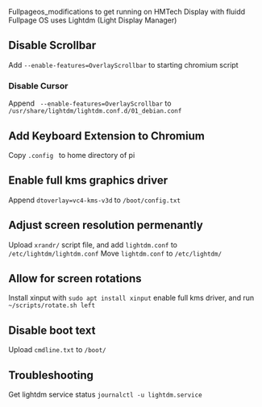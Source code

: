 Fullpageos_modifications to get running on HMTech Display with fluidd
Fullpage OS uses Lightdm (Light Display Manager)

## Disable Scrollbar
Add ``` --enable-features=OverlayScrollbar ``` to starting chromium script

### Disable Cursor
Append ``` --enable-features=OverlayScrollbar``` to ```/usr/share/lightdm/lightdm.conf.d/01_debian.conf```

## Add Keyboard Extension to Chromium
Copy ```.config ``` to home directory of pi

## Enable full kms graphics driver
Append ```dtoverlay=vc4-kms-v3d``` to ```/boot/config.txt```

## Adjust screen resolution permenantly
Upload ```xrandr/``` script file, and add ```lightdm.conf``` to ```/etc/lightdm/lightdm.conf```
Move ```lightdm.conf``` to ```/etc/lightdm/```

## Allow for screen rotations
Install xinput with ```sudo apt install xinput```
enable full kms driver, and run ```~/scripts/rotate.sh left```

## Disable boot text 
Upload ```cmdline.txt``` to ```/boot/```

## Troubleshooting
Get lightdm service status ```journalctl -u lightdm.service```